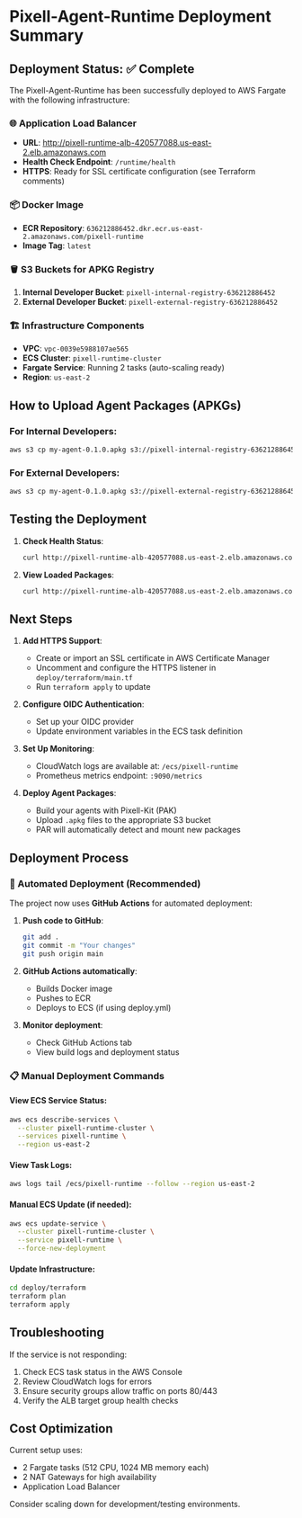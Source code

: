 # Pixell-Agent-Runtime Deployment Summary

## Deployment Status: ✅ Complete

The Pixell-Agent-Runtime has been successfully deployed to AWS Fargate with the following infrastructure:

### 🌐 Application Load Balancer
- **URL**: http://pixell-runtime-alb-420577088.us-east-2.elb.amazonaws.com
- **Health Check Endpoint**: `/runtime/health`
- **HTTPS**: Ready for SSL certificate configuration (see Terraform comments)

### 📦 Docker Image
- **ECR Repository**: `636212886452.dkr.ecr.us-east-2.amazonaws.com/pixell-runtime`
- **Image Tag**: `latest`

### 🪣 S3 Buckets for APKG Registry
1. **Internal Developer Bucket**: `pixell-internal-registry-636212886452`
2. **External Developer Bucket**: `pixell-external-registry-636212886452`

### 🏗️ Infrastructure Components
- **VPC**: `vpc-0039e5988107ae565`
- **ECS Cluster**: `pixell-runtime-cluster`
- **Fargate Service**: Running 2 tasks (auto-scaling ready)
- **Region**: `us-east-2`

## How to Upload Agent Packages (APKGs)

### For Internal Developers:
```bash
aws s3 cp my-agent-0.1.0.apkg s3://pixell-internal-registry-636212886452/
```

### For External Developers:
```bash
aws s3 cp my-agent-0.1.0.apkg s3://pixell-external-registry-636212886452/
```

## Testing the Deployment

1. **Check Health Status**:
   ```bash
   curl http://pixell-runtime-alb-420577088.us-east-2.elb.amazonaws.com/runtime/health
   ```

2. **View Loaded Packages**:
   ```bash
   curl http://pixell-runtime-alb-420577088.us-east-2.elb.amazonaws.com/runtime/packages
   ```

## Next Steps

1. **Add HTTPS Support**:
   - Create or import an SSL certificate in AWS Certificate Manager
   - Uncomment and configure the HTTPS listener in `deploy/terraform/main.tf`
   - Run `terraform apply` to update

2. **Configure OIDC Authentication**:
   - Set up your OIDC provider
   - Update environment variables in the ECS task definition

3. **Set Up Monitoring**:
   - CloudWatch logs are available at: `/ecs/pixell-runtime`
   - Prometheus metrics endpoint: `:9090/metrics`

4. **Deploy Agent Packages**:
   - Build your agents with Pixell-Kit (PAK)
   - Upload `.apkg` files to the appropriate S3 bucket
   - PAR will automatically detect and mount new packages

## Deployment Process

### 🚀 Automated Deployment (Recommended)
The project now uses **GitHub Actions** for automated deployment:

1. **Push code to GitHub**:
   ```bash
   git add .
   git commit -m "Your changes"
   git push origin main
   ```

2. **GitHub Actions automatically**:
   - Builds Docker image
   - Pushes to ECR
   - Deploys to ECS (if using deploy.yml)

3. **Monitor deployment**:
   - Check GitHub Actions tab
   - View build logs and deployment status

### 📋 Manual Deployment Commands

#### View ECS Service Status:
```bash
aws ecs describe-services \
  --cluster pixell-runtime-cluster \
  --services pixell-runtime \
  --region us-east-2
```

#### View Task Logs:
```bash
aws logs tail /ecs/pixell-runtime --follow --region us-east-2
```

#### Manual ECS Update (if needed):
```bash
aws ecs update-service \
  --cluster pixell-runtime-cluster \
  --service pixell-runtime \
  --force-new-deployment
```

#### Update Infrastructure:
```bash
cd deploy/terraform
terraform plan
terraform apply
```

## Troubleshooting

If the service is not responding:
1. Check ECS task status in the AWS Console
2. Review CloudWatch logs for errors
3. Ensure security groups allow traffic on ports 80/443
4. Verify the ALB target group health checks

## Cost Optimization

Current setup uses:
- 2 Fargate tasks (512 CPU, 1024 MB memory each)
- 2 NAT Gateways for high availability
- Application Load Balancer

Consider scaling down for development/testing environments.